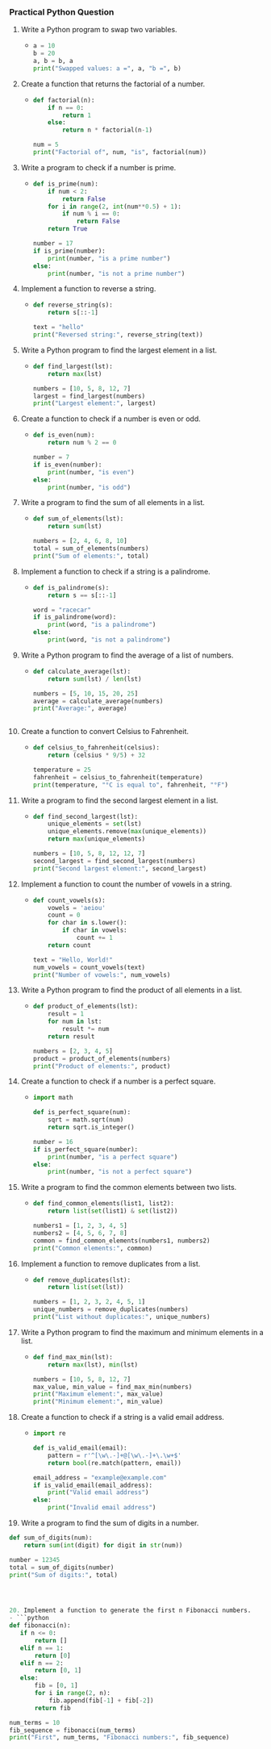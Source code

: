 ### Practical Python Question

1. Write a Python program to swap two variables.
   - ```python
     a = 10
     b = 20
     a, b = b, a
     print("Swapped values: a =", a, "b =", b)
     ```

2. Create a function that returns the factorial of a number.
   - ```python
     def factorial(n):
         if n == 0:
             return 1
         else:
             return n * factorial(n-1)
     
     num = 5
     print("Factorial of", num, "is", factorial(num))
     ```

3. Write a program to check if a number is prime.
   - ```python
     def is_prime(num):
         if num < 2:
             return False
         for i in range(2, int(num**0.5) + 1):
             if num % i == 0:
                 return False
         return True
     
     number = 17
     if is_prime(number):
         print(number, "is a prime number")
     else:
         print(number, "is not a prime number")
     ```

4. Implement a function to reverse a string.
   - ```python
     def reverse_string(s):
         return s[::-1]
     
     text = "hello"
     print("Reversed string:", reverse_string(text))
     ```

5. Write a Python program to find the largest element in a list.
   - ```python
     def find_largest(lst):
         return max(lst)
     
     numbers = [10, 5, 8, 12, 7]
     largest = find_largest(numbers)
     print("Largest element:", largest)
     

6. Create a function to check if a number is even or odd.
   - ```python
     def is_even(num):
         return num % 2 == 0
     
     number = 7
     if is_even(number):
         print(number, "is even")
     else:
         print(number, "is odd")
     ```

7. Write a program to find the sum of all elements in a list.
   - ```python
     def sum_of_elements(lst):
         return sum(lst)
     
     numbers = [2, 4, 6, 8, 10]
     total = sum_of_elements(numbers)
     print("Sum of elements:", total)
     

8. Implement a function to check if a string is a palindrome.
   - ```python
     def is_palindrome(s):
         return s == s[::-1]
     
     word = "racecar"
     if is_palindrome(word):
         print(word, "is a palindrome")
     else:
         print(word, "is not a palindrome")
     ```

9. Write a Python program to find the average of a list of numbers.
   - ```python
     def calculate_average(lst):
         return sum(lst) / len(lst)
     
     numbers = [5, 10, 15, 20, 25]
     average = calculate_average(numbers)
     print("Average:", average)
    
     

10. Create a function to convert Celsius to Fahrenheit.
    - ```python
      def celsius_to_fahrenheit(celsius):
          return (celsius * 9/5) + 32
      
      temperature = 25
      fahrenheit = celsius_to_fahrenheit(temperature)
      print(temperature, "°C is equal to", fahrenheit, "°F")
      

11. Write a program to find the second largest element in a list.
    - ```python
      def find_second_largest(lst):
          unique_elements = set(lst)
          unique_elements.remove(max(unique_elements))
          return max(unique_elements)
      
      numbers = [10, 5, 8, 12, 12, 7]
      second_largest = find_second_largest(numbers)
      print("Second largest element:", second_largest)
      

12. Implement a function to count the number of vowels in a string.
    - ```python
      def count_vowels(s):
          vowels = 'aeiou'
          count = 0
          for char in s.lower():
              if char in vowels:
                  count += 1
          return count
      
      text = "Hello, World!"
      num_vowels = count_vowels(text)
      print("Number of vowels:", num_vowels)
      ```

13. Write a Python program to find the product of all elements in a list.
    - ```python
      def product_of_elements(lst):
          result = 1
          for num in lst:
              result *= num
          return result
      
      numbers = [2, 3, 4, 5]
      product = product_of_elements(numbers)
      print("Product of elements:", product)
      

14. Create a function to check if a number is a perfect square.
    - ```python
      import math

      def is_perfect_square(num):
          sqrt = math.sqrt(num)
          return sqrt.is_integer()
      
      number = 16
      if is_perfect_square(number):
          print(number, "is a perfect square")
      else:
          print(number, "is not a perfect square")
      ```

15. Write a program to find the common elements between two lists.
    - ```python
      def find_common_elements(list1, list2):
          return list(set(list1) & set(list2))
      
      numbers1 = [1, 2, 3, 4, 5]
      numbers2 = [4, 5, 6, 7, 8]
      common = find_common_elements(numbers1, numbers2)
      print("Common elements:", common)
      

16. Implement a function to remove duplicates from a list.
    - ```python
      def remove_duplicates(lst):
          return list(set(lst))
      
      numbers = [1, 2, 3, 2, 4, 5, 1]
      unique_numbers = remove_duplicates(numbers)
      print("List without duplicates:", unique_numbers)
      ```

17. Write a Python program to find the maximum and minimum elements in a list.
    - ```python
      def find_max_min(lst):
          return max(lst), min(lst)
      
      numbers = [10, 5, 8, 12, 7]
      max_value, min_value = find_max_min(numbers)
      print("Maximum element:", max_value)
      print("Minimum element:", min_value)
      

18. Create a function to check if a string is a valid email address.
    - ```python
      import re

      def is_valid_email(email):
          pattern = r'^[\w\.-]+@[\w\.-]+\.\w+$'
          return bool(re.match(pattern, email))
      
      email_address = "example@example.com"
      if is_valid_email(email_address):
          print("Valid email address")
      else:
          print("Invalid email address")
      ```

19. Write a program to find the sum of digits in a number.

   ```python
   def sum_of_digits(num):
       return sum(int(digit) for digit in str(num))
   
   number = 12345
   total = sum_of_digits(number)
   print("Sum of digits:", total)




20. Implement a function to generate the first n Fibonacci numbers.
- ```python
  def fibonacci(n):
      if n <= 0:
          return []
      elif n == 1:
          return [0]
      elif n == 2:
          return [0, 1]
      else:
          fib = [0, 1]
          for i in range(2, n):
              fib.append(fib[-1] + fib[-2])
          return fib
  
  num_terms = 10
  fib_sequence = fibonacci(num_terms)
  print("First", num_terms, "Fibonacci numbers:", fib_sequence)
  ```